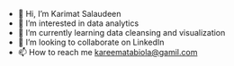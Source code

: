 - 👋 Hi, I’m Karimat Salaudeen 
- 👀 I’m interested in data analytics 
- 🌱 I’m currently learning data cleansing and visualization 
- 💞️ I’m looking to collaborate on LinkedIn 
- 📫 How to reach me kareematabiola@gamil.com

<!---
Kareemat7/Kareemat7 is a ✨ special ✨ repository because its `README.md` (this file) appears on your GitHub profile.
You can click the Preview link to take a look at your changes.
--->
